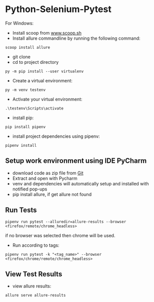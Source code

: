 # Python-Selenium-Pytest

For Windows:
* Install scoop from www.scoop.sh
* Install allure commandline by running the following command:
```
scoop install allure
```

* git clone
* cd to project directory
```
py -m pip install --user virtualenv
```
* Create a virtual environment: 
```
py -m venv testenv
```
* Activate your virtual environment:
```
.\testenv\Scripts\activate
```
* install pip:
```
pip install pipenv
```
* install project dependencies using pipenv: 
```
pipenv install
```
## Setup work environment using IDE PyCharm
* download code as zip file from [Git](https://github.com/cvenkatreddy/Python-Selenium-Pytest/)
* Extract and open with Pycharm
* venv and dependencies will automatically setup and installed with notified pop-ups
* pip install allure, if get allure not found

## Run Tests

```
pipenv run pytest --alluredir=allure-results --browser <firefox/remote/chrome_headless>
```
if no browser was selected then chrome will be used.

* Run according to tags:
```
pipenv run pytest -k "<tag_name>" --browser <firefox/chrome/remote/chrome_headless>
```

## View Test Results

* view allure results: 
```
allure serve allure-results
```